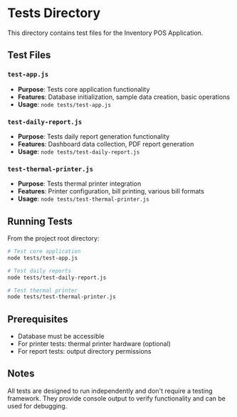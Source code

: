 # Tests Directory

This directory contains test files for the Inventory POS Application.

## Test Files

### `test-app.js`
- **Purpose**: Tests core application functionality
- **Features**: Database initialization, sample data creation, basic operations
- **Usage**: `node tests/test-app.js`

### `test-daily-report.js`
- **Purpose**: Tests daily report generation functionality
- **Features**: Dashboard data collection, PDF report generation
- **Usage**: `node tests/test-daily-report.js`

### `test-thermal-printer.js`
- **Purpose**: Tests thermal printer integration
- **Features**: Printer configuration, bill printing, various bill formats
- **Usage**: `node tests/test-thermal-printer.js`

## Running Tests

From the project root directory:

```bash
# Test core application
node tests/test-app.js

# Test daily reports
node tests/test-daily-report.js

# Test thermal printer
node tests/test-thermal-printer.js
```

## Prerequisites

- Database must be accessible
- For printer tests: thermal printer hardware (optional)
- For report tests: output directory permissions

## Notes

All tests are designed to run independently and don't require a testing framework.
They provide console output to verify functionality and can be used for debugging.
